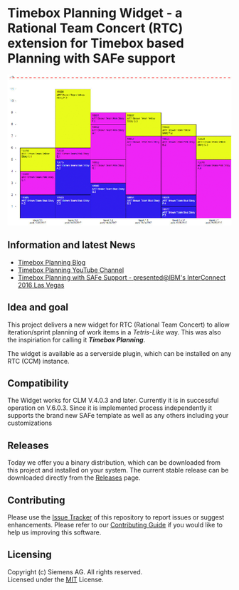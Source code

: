 # Timebox Planning Widget - a Rational Team Concert (RTC) extension for Timebox based Planning with SAFe support

![Timebox V3 Animated Teaser](docs/images/timeboxv3_teaser.gif)

## Information and latest News
- [Timebox Planning Blog](https://timeboxplanning.wordpress.com/)
- [Timebox Planning YouTube Channel](https://www.youtube.com/channel/UCcvclkdfdmOS6AuR62bZ_PA/playlists)
- [Timebox Planning with SAFe Support - presented@IBM's InterConnect 2016 Las Vegas](https://www.slideshare.net/MarkusGiacomuzzi/timebox-planning-with-safe-support-presentedibms-interconnect-2016-las-vegas)

## Idea and goal
This project delivers a new widget for RTC (Rational Team Concert) to allow iteration/sprint planning of work items in a *Tetris-Like* way. This was also the inspiriation for calling it **_Timebox Planning_**.

The widget is available as a serverside plugin, which can be installed on any RTC (CCM) instance.

## Compatibility
The Widget works for CLM V.4.0.3 and later. Currently it is in successful operation on V.6.0.3.
Since it is implemented process independently it supports the brand new SAFe template as well as any others including your customizations

## Releases
Today we offer you a binary distribution, which can be downloaded from this project and installed on your system. The current stable release can be downloaded directly from the [Releases](https://github.com/jazz-community/rtc-timeboxplanning/releases) page.

## Contributing
Please use the [Issue Tracker](https://github.com/jazz-community/rtc-timeboxplanning/issues) of this repository to report issues or suggest enhancements.
Please refer to our [Contributing Guide](CONTRIBUTING.md#contributing) if you would like to help us improving this software.

## Licensing
Copyright (c) Siemens AG. All rights reserved.<br>
Licensed under the [MIT](LICENSE.md) License.

